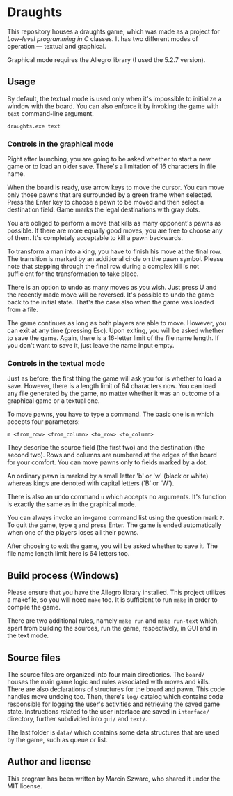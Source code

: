 # Draughts
This repository houses a draughts game, which was made as a project for
*Low-level programming in C* classes. It has two different modes of
operation &mdash; textual and graphical.

Graphical mode requires the Allegro library (I used the 5.2.7 version).

## Usage
By default, the textual mode is used only when it's impossible to initialize
a window with the board. You can also enforce it by invoking the game with
`text` command-line argument.

    draughts.exe text

### Controls in the graphical mode
Right after launching, you are going to be asked whether to start a new game
or to load an older save. There's a limitation of 16 characters in file name.

When the board is ready, use arrow keys to move the cursor. You can move only
those pawns that are surrounded by a green frame when selected. Press the Enter
key to choose a pawn to be moved and then select a destination field. Game marks
the legal destinations with gray dots.

You are obliged to perform a move that kills as many opponent's pawns as possible.
If there are more equally good moves, you are free to choose any of them. It's
completely acceptable to kill a pawn backwards.

To transform a man into a king, you have to finish his move at the final row. The
transition is marked by an additional circle on the pawn symbol. Please note that
stepping through the final row during a complex kill is not sufficient for the
transformation to take place.

There is an option to undo as many moves as you wish. Just press U and the recently
made move will be reversed. It's possible to undo the game back to the initial state.
That's the case also when the game was loaded from a file.

The game continues as long as both players are able to move. However, you can exit
at any time (pressing Esc). Upon exiting, you will be asked whether to save the
game. Again, there is a 16-letter limit of the file name length. If you don't want
to save it, just leave the name input empty.

### Controls in the textual mode
Just as before, the first thing the game will ask you for is whether to load a save.
However, there is a length limit of 64 characters now. You can load any file generated
by the game, no matter whether it was an outcome of a graphical game or a textual one.

To move pawns, you have to type a command. The basic one is `m` which accepts four parameters:

    m <from_row> <from_column> <to_row> <to_column>

They describe the source field (the first two) and the destination (the second two).
Rows and columns are numbered at the edges of the board for your comfort. You can move
pawns only to fields marked by a dot.

An ordinary pawn is marked by a small letter 'b' or 'w' (black or white) whereas kings
are denoted with capital letters ('B' or 'W').

There is also an undo command `u` which accepts no arguments. It's function is exactly
the same as in the graphical mode.

You can always invoke an in-game command list using the question mark `?`. To quit the
game, type `q` and press Enter. The game is ended automatically when one of the players
loses all their pawns.

After choosing to exit the game, you will be asked whether to save it. The file name
length limit here is 64 letters too.

## Build process (Windows)
Please ensure that you have the Allegro library installed. This project utilizes a
makefile, so you will need `make` too. It is sufficient to run `make` in order to
compile the game.

There are two additional rules, namely `make run` and `make run-text` which, apart
from building the sources, run the game, respectively, in GUI and in the text mode.

## Source files
The source files are organized into four main directiories. The `board/` houses the
main game logic and rules associated with moves and kills. There are also declarations
of structures for the board and pawn. This code handles move undoing too. Then, there's
`log/` catalog which contains code responsible for logging the user's activities and
retrieving the saved game state. Instructions related to the user interface are saved
in `interface/` directory, further subdivided into `gui/` and `text/`.

The last folder is `data/` which contains some data structures that are used by the game,
such as queue or list.

## Author and license
This program has been written by Marcin Szwarc, who shared it under the MIT license.